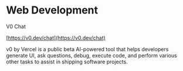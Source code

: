 # Web Development



V0 Chat

[https://v0.dev/chat](https://v0.dev/chat)

v0 by Vercel is a public beta AI-powered tool that helps developers generate UI, ask questions, debug, execute code, and perform various other tasks to assist in shipping software projects.

